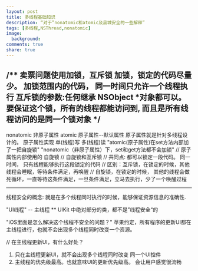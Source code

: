 ```yaml
---
layout: post
title: 多线程基础知识
description: “对于”nonatomic和atomic及县城安全的一些解释”
tags: [多线程,NSThread,nonatomic]
image:
  background: 
comments: true
share: true
---
```


/**
 卖票问题使用加锁，互斥锁
 加锁，锁定的代码尽量少。
 加锁范围内的代码， 同一时间只允许一个线程执行
 互斥锁的参数:任何继承 NSObject *对象都可以。
 要保证这个锁，所有的线程都能访问到, 而且是所有线程访问的是同一个锁对象
 */
-----------------------------------------------------------------
 nonatomic 非原子属性
 atomic 原子属性--默认属性
 原子属性就是针对多线程设计的。 原子属性实现 单(线程)写 多(线程)读
 "atomic(原子属性)在set方法内部加了一把自旋锁"
 "nonatomic（非原子属性）下，set和get方法都不会加锁"
// 原子属性内部使用的 自旋锁
// 自旋锁和互斥锁
// 共同点: 都可以锁定一段代码。 同一时间， 只有线程能够执行这段锁定的代码
// 区别：互斥锁，在锁定的时候，其他线程会睡眠，等待条件满足，再唤醒
// 自旋锁，在锁定的时候， 其他的线程会做死循环，一直等待这条件满足，一旦条件满足，立马去执行，少了一个唤醒过程

-----------------------------------------------------------------

 线程安全的概念: 就是在多个线程同时执行的时候，能够保证资源信息的准确性.
 
 "UI线程" -- 主线程
 ** UIKit 中绝对部分的类，都不是”线程安全“的
 
 "iOS里面是怎么解决这个线程不安全的问题？"
 苹果约定，所有程序的更新UI都在主线程进行，也就不会出现多个线程同时改变一个资源。
 
 // 在主线程更新UI，有什么好处？
 1. 只在主线程更新UI，就不会出现多个线程同时改变 同一个UI控件
 2. 主线程的优先级最高。也就意味UI的更新优先级高。 会让用户感觉很流畅

